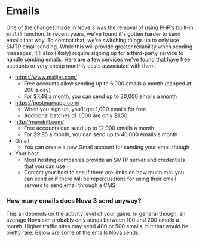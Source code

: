 # Emails

One of the changes made in Nova 3 was the removal of using PHP's built-in `mail()` function. In recent years, we've found it's gotten harder to send emails that way. To combat that, we're switching things up to only use SMTP email sending. While this will provide greater reliability when sending messages, it'll also (likely) require signing up for a third-party service to handle sending emails. Here are a few services we've found that have free accounts or very cheap monthly costs associated with them.

* https://www.mailjet.com/
	* Free accounts allow sending up to 6,000 emails a month (capped at 200 a day)
	* For $7.49 a month, you can send up to 30,000 emails a month
* https://postmarkapp.com/
	* When you sign up, you'll get 1,000 emails for free
	* Additional batches of 1,000 are only $1.50
* http://mandrill.com/
	* Free accounts can send up to 12,000 emails a month
	* For $9.95 a month, you can send up to 40,000 emails a month
* Gmail
	* You can create a new Gmail account for sending your email though
* Your host
	* Most hosting companies provide an SMTP server and credentials that you can use
	* Contact your host to see if there are limits on how much mail you can send or if there will be repercussions for using their email servers to send email through a CMS

### How many emails does Nova 3 send anyway?

This all depends on the activity level of your game. In general though, an average Nova sim probably only sends between 100 and 200 emails a month. Higher traffic sites may send 400 or 500 emails, but that would be pretty rare. Below are some of the emails Nova sends.